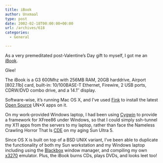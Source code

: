 ```yaml
---
title: iBook
author: Unxmaal
type: post
date: 2002-02-18T00:00:00+00:00
url: /archives/618
categories:
  - General

---
```

As a very premeditated post-Valentine&#8217;s Day gift to myself, I got me an [iBook][1].

Glee!

The iBook is a G3 600Mhz with 256MB RAM, 20GB harddrive, Airport [802.11b] card, built-in: 10/100BASE-T Ethernet, Firewire, 2 USB ports, CDRW/DVD combo drive, and a 14.1&#8243; display. 

Software-wise, it&#8217;s running Mac OS X, and I&#8217;ve used [Fink][2] to install the latest [Open Source][3] UN*X apps on it. 

On my work-provided Windows laptop, I had been using [Cygwin][4] to provide a framework for XFree86 under Windows, so that I could simply ssh-tunnel my X11 apps from the servers to my laptop, rather than face the Nameless Crawling Horror That Is [CDE][5] on my aging Sun Ultra 5. 

Since OS X is built on top of a BSD UNIX variant, I&#8217;ve been able to duplicate the functionality of both my Sun workstation and my Windows laptop including using the [Blackbox][6] window manager, and compiling my own [x3270][7] emulator. Plus, the iBook burns CDs, plays DVDs, and looks leet too!

 [1]: http://store.apple.com/1-800-MY-APPLE/WebObjects/AppleStore.woa/232/wo/0bmw10DGc8qWz5RemN/0.3.0.3.30.21.1.3.17.3.1.1.0?35,2
 [2]: http://fink.sourceforge.net/
 [3]: http://www.opensource.org/
 [4]: http://sources.redhat.com/cygwin/
 [5]: http://www.opengroup.org/cde/
 [6]: http://freshmeat.net/projects/blackbox/
 [7]: http://www.geocities.com/SiliconValley/Peaks/7814/
